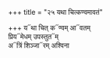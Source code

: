 +++
title = "२५ यथा चित्कण्वमावतं"

+++
य᳓था चित् क᳓ण्वम् आ᳓वतम्  
प्रिय᳓मेधम् उपस्तुत᳓म्  
अ᳓त्रिं शिञ्जा᳓रम् अश्विना